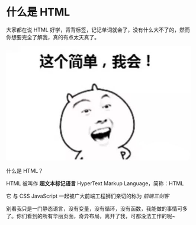 # 什么是 HTML

大家都在说 HTML 好学，背背标签，记记单词就会了，没有什么大不了的，然而你想要完全了解我，真的有点太天真了。

![](./images/h1.jpg)

什么是 HTML？

HTML 被叫作 **超文本标记语言** HyperText Markup Language，简称：HTML

它 与 CSS JavaScript 一起被广大前端工程狮们亲切的称为 _前端三剑客_

别看我只是一门静态语言，没有变量，没有循环，没有函数，我能做的事情可多了。你们看到的所有华丽页面，奇异布局，离开了我，可都没法工作的呢~
